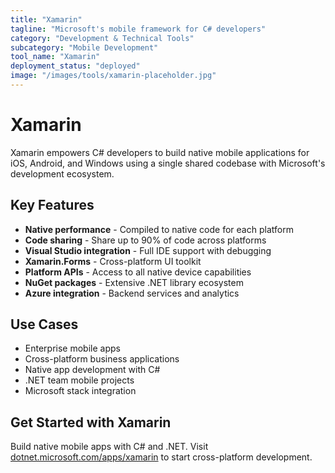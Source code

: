 ```yaml
---
title: "Xamarin"
tagline: "Microsoft's mobile framework for C# developers"
category: "Development & Technical Tools"
subcategory: "Mobile Development"
tool_name: "Xamarin"
deployment_status: "deployed"
image: "/images/tools/xamarin-placeholder.jpg"
---
```


# Xamarin

Xamarin empowers C# developers to build native mobile applications for iOS, Android, and Windows using a single shared codebase with Microsoft's development ecosystem.

## Key Features

- **Native performance** - Compiled to native code for each platform
- **Code sharing** - Share up to 90% of code across platforms
- **Visual Studio integration** - Full IDE support with debugging
- **Xamarin.Forms** - Cross-platform UI toolkit
- **Platform APIs** - Access to all native device capabilities
- **NuGet packages** - Extensive .NET library ecosystem
- **Azure integration** - Backend services and analytics

## Use Cases

- Enterprise mobile apps
- Cross-platform business applications
- Native app development with C#
- .NET team mobile projects
- Microsoft stack integration

## Get Started with Xamarin

Build native mobile apps with C# and .NET. Visit [dotnet.microsoft.com/apps/xamarin](https://dotnet.microsoft.com/apps/xamarin) to start cross-platform development.